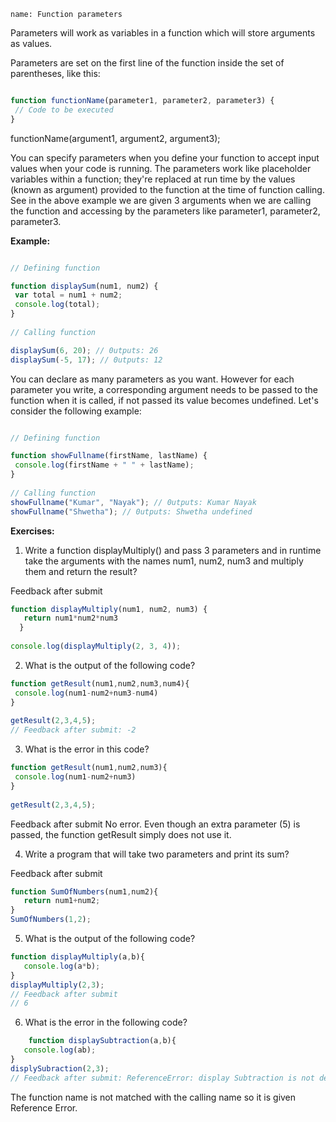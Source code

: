 ```ngMeta
name: Function parameters
```

Parameters will work as variables in a function which will store arguments as values. 

Parameters are set on the first line of the function inside the set of parentheses, like this:

```javascript

function functionName(parameter1, parameter2, parameter3) {
 // Code to be executed
}

```

functionName(argument1, argument2, argument3);
 
You can specify parameters when you define your function to accept input values when your code is running. The parameters work like placeholder variables within a function; they're replaced at run time by the values (known as argument) provided to the function at the time of function calling. See  in the above example we are given 3 arguments when we are calling the function and accessing by the parameters like parameter1, parameter2, parameter3.

**Example:**

```javascript

// Defining function

function displaySum(num1, num2) {
 var total = num1 + num2;
 console.log(total);
}
 
// Calling function

displaySum(6, 20); // 0utputs: 26
displaySum(-5, 17); // 0utputs: 12

```

You can declare as many parameters as you want. However for each parameter you write, a corresponding argument needs to be passed to the function when it is called, if not passed its value becomes undefined. Let's consider the following example:

```javascript

// Defining function

function showFullname(firstName, lastName) {
 console.log(firstName + " " + lastName);
}
 
// Calling function
showFullname("Kumar", "Nayak"); // 0utputs: Kumar Nayak
showFullname("Shwetha"); // 0utputs: Shwetha undefined

```


**Exercises:**

1. Write a function displayMultiply() and pass 3 parameters and in runtime take the arguments with the names num1, num2, num3 and multiply them and return the result?

Feedback after submit
```javascript
function displayMultiply(num1, num2, num3) {
   return num1*num2*num3
  }
  
console.log(displayMultiply(2, 3, 4));
```

2. What is the output of the following code?

```javascript
function getResult(num1,num2,num3,num4){
 console.log(num1-num2+num3-num4)
}
 
getResult(2,3,4,5);
// Feedback after submit: -2
```

3. What is the error in this code?
```javascript
function getResult(num1,num2,num3){
 console.log(num1-num2+num3)
}
 
getResult(2,3,4,5);
```
 
Feedback after submit
No error. Even though an extra parameter (5) is passed, the function getResult simply does not use it.	

4. Write a program that will take two parameters and print its sum?

Feedback after submit
```javascript
function SumOfNumbers(num1,num2){
   return num1+num2;
}
SumOfNumbers(1,2);
 ```
5. What is the output of the following code?
```javascript
function displayMultiply(a,b){
   console.log(a*b);
}
displayMultiply(2,3);
// Feedback after submit
// 6
```
6. What is the error in the following code?
```javascript
	function displaySubtraction(a,b){
   console.log(ab);
}
displySubraction(2,3);
// Feedback after submit: ReferenceError: display Subtraction is not defined
```
The function name is not matched with the calling name so it is given Reference Error.


